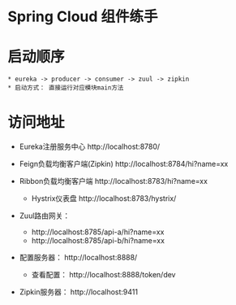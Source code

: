 # Spring Cloud 组件练手

# 启动顺序
    * eureka -> producer -> consumer -> zuul -> zipkin
    * 启动方式： 直接运行对应模块main方法

# 访问地址
 * Eureka注册服务中心 http://localhost:8780/
 
 * Feign负载均衡客户端(Zipkin) http://localhost:8784/hi?name=xx
 
 * Ribbon负载均衡客户端 http://localhost:8783/hi?name=xx
    * Hystrix仪表盘 http://localhost:8783/hystrix/
 
 * Zuul路由网关：
    * http://localhost:8785/api-a/hi?name=xx
    * http://localhost:8785/api-b/hi?name=xx
    
 * 配置服务器： http://localhost:8888/
    * 查看配置： http://localhost:8888/token/dev
 
 * Zipkin服务器： http://localhost:9411
 
 
 